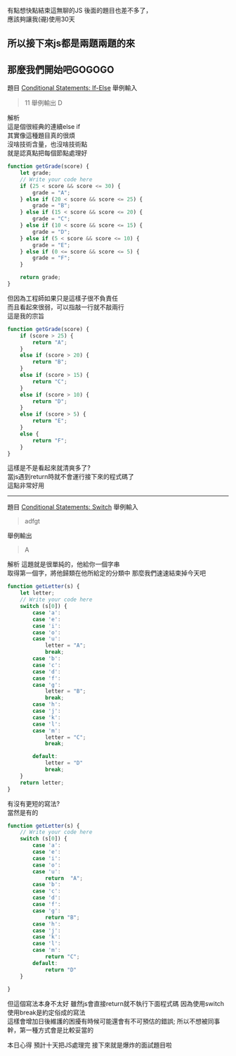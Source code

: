 有點想快點結束這無聊的JS
後面的題目也差不多了，  
應該夠讓我(~~混~~)使用30天

## 所以接下來js都是兩題兩題的來    
## 那麼我們開始吧GOGOGO  


題目
[Conditional Statements: If-Else](https://www.hackerrank.com/challenges/js10-if-else/problem)
舉例輸入
>11
舉例輸出
>D

解析  
這是個很經典的連續else if  
其實像這種題目真的很煩  
沒啥技術含量，也沒啥技術點  
就是認真點把每個節點處理好  

```js
function getGrade(score) {
    let grade;
    // Write your code here
    if (25 < score && score <= 30) {
        grade = "A";
    } else if (20 < score && score <= 25) {
        grade = "B";
    } else if (15 < score && score <= 20) {
        grade = "C";
    } else if (10 < score && score <= 15) {
        grade = "D";
    } else if (5 < score && score <= 10) {
        grade = "E";
    } else if (0 <= score && score <= 5) {
        grade = "F";
    }

    return grade;
}
```

但因為工程師如果只是這樣子很不負責任  
而且看起來很弱，可以指敲一行就不敲兩行  
這是我的宗旨  

```js
function getGrade(score) {
    if (score > 25) {
        return "A";
    }
    else if (score > 20) {
        return "B";
    }
    else if (score > 15) {
        return "C";
    }
    else if (score > 10) {
        return "D";
    }
    else if (score > 5) {
        return "E";
    }
    else {
        return "F";
    }
}
```

這樣是不是看起來就清爽多了?  
當js遇到return時就不會運行接下來的程式碼了  
這點非常好用  

---


題目
[Conditional Statements: Switch](https://www.hackerrank.com/challenges/js10-switch/problem)
舉例輸入
>adfgt

舉例輸出
>A

解析
這題就是很單純的，他給你一個字串  
取得第一個字，將他歸類在他所給定的分類中
那麼我們速速結束掉今天吧


```js
function getLetter(s) {
    let letter;
    // Write your code here
    switch (s[0]) {
        case 'a':
        case 'e':
        case 'i':
        case 'o':
        case 'u':
            letter = "A";
            break;
        case 'b':
        case 'c':
        case 'd':
        case 'f':
        case 'g':
            letter = "B";
            break;
        case 'h':
        case 'j':
        case 'k':
        case 'l':
        case 'm':
            letter = "C";
            break;

        default:
            letter = "D"
            break;
    }
    return letter;
}

```

有沒有更短的寫法?  
當然是有的  

```js
function getLetter(s) {
    // Write your code here
    switch (s[0]) {
        case 'a':
        case 'e':
        case 'i':
        case 'o':
        case 'u':
            return  "A";
        case 'b':
        case 'c':
        case 'd':
        case 'f':
        case 'g':
            return "B"; 
        case 'h':
        case 'j':
        case 'k':
        case 'l':
        case 'm':
            return "C";
        default:
            return "D" 
    }
    
}
```  
但這個寫法本身不太好
雖然js會直接return就不執行下面程式碼
因為使用switch使用break是約定俗成的寫法  
這樣會增加日後維護的困擾有時候可能還會有不可預估的錯誤;
所以不想被同事幹，第一種方式會是比較妥當的

本日心得
預計十天把JS處理完
接下來就是爆炸的面試題目啦



